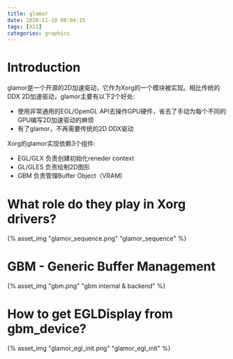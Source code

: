 ```yaml
---
title: glamor
date: 2020-11-10 08:04:15
tags: [X11]
categories: graphics
---
```


# Introduction
glamor是一个开源的2D加速驱动，它作为Xorg的一个模块被实现。相比传统的DDX 2D加速驱动，glamor主要有以下2个好处:
- 使用非常通用的EGL/OpenGL API去操作GPU硬件，省去了手动为每个不同的GPU编写2D加速驱动的麻烦
- 有了glamor，不再需要传统的2D DDX驱动

<!--more-->

Xorg的glamor实现依赖3个组件:
- EGL/GLX   负责创建初始化reneder context
- GL/GLES   负责绘制2D图形
- GBM       负责管理Buffer Object（VRAM)

# What role do they play in Xorg drivers?
{% asset_img "glamor_sequence.png" "glamor_sequence" %}

# GBM - Generic Buffer Management
{% asset_img "gbm.png" "gbm internal & backend" %}

# How to get EGLDisplay from gbm_device?
{% asset_img "glamor_egl_init.png" "glamor_egl_init" %}
